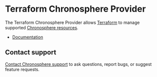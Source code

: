 # Terraform Chronosphere Provider

The Terraform Chronosphere Provider allows [Terraform](https://terraform.io) to manage supported [Chronosphere resources](https://docs.chronosphere.io/tooling/infrastructure#supported-resources).

- [Documentation](https://docs.chronosphere.io/tooling/infrastructure/terraform)

## Contact support

[Contact Chronosphere support](https://docs.chronosphere.io/support/contact-support) to ask questions, report bugs, or suggest feature requests.
